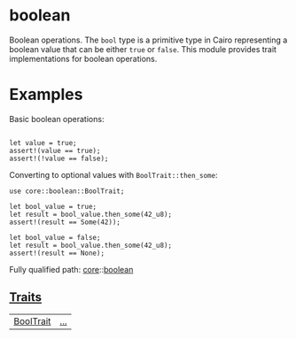 # boolean

Boolean operations.
The `bool` type is a primitive type in Cairo representing a boolean value that can be either
`true` or `false`. This module provides trait implementations for boolean operations.
# Examples

Basic boolean operations:
```cairo

let value = true;
assert!(value == true);
assert!(!value == false);
```

Converting to optional values with `BoolTrait::then_some`:
```cairo
use core::boolean::BoolTrait;

let bool_value = true;
let result = bool_value.then_some(42_u8);
assert!(result == Some(42));

let bool_value = false;
let result = bool_value.then_some(42_u8);
assert!(result == None);
```

Fully qualified path: [core](./core.md)::[boolean](./core-boolean.md)


[Traits](./core-boolean-traits.md)
 ---
| | |
|:---|:---|
| [BoolTrait](./core-boolean-BoolTrait.md) | [...](./core-boolean-BoolTrait.md) |
